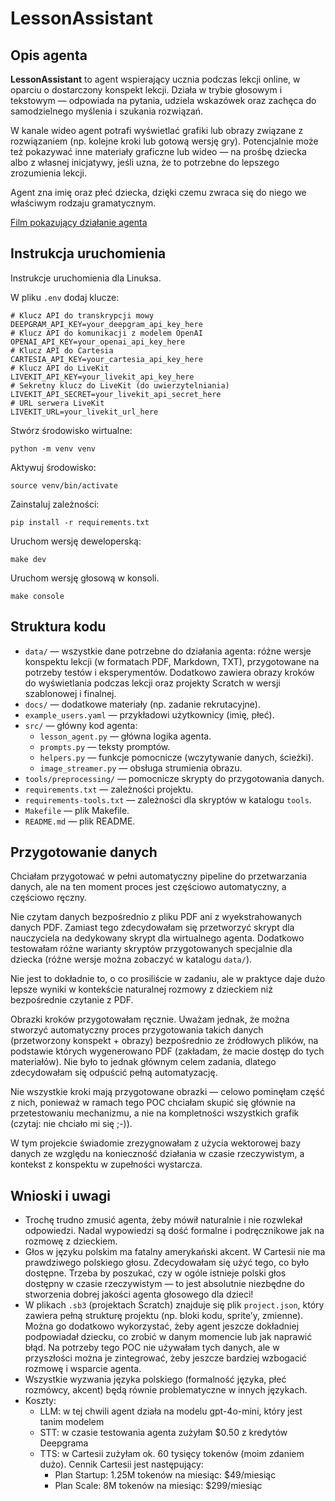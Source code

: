 # LessonAssistant

## Opis agenta

**LessonAssistant** to agent wspierający ucznia podczas lekcji online, w oparciu o dostarczony konspekt lekcji. Działa w trybie głosowym i tekstowym — odpowiada na pytania, udziela wskazówek oraz zachęca do samodzielnego myślenia i szukania rozwiązań.

W kanale wideo agent potrafi wyświetlać grafiki lub obrazy związane z rozwiązaniem (np. kolejne kroki lub gotową wersję gry). Potencjalnie może też pokazywać inne materiały graficzne lub wideo — na prośbę dziecka albo z własnej inicjatywy, jeśli uzna, że to potrzebne do lepszego zrozumienia lekcji.

Agent zna imię oraz płeć dziecka, dzięki czemu zwraca się do niego we właściwym rodzaju gramatycznym. 

[Film pokazujący działanie agenta](https://www.loom.com/share/0c4bbdbfaf7444fea2b6f74fce8bdbc3?sid=ea41cd36-9aaf-4f45-8fba-e59004f1710c)


## Instrukcja uruchomienia

Instrukcje uruchomienia dla Linuksa. 

W pliku `.env` dodaj klucze:
```
# Klucz API do transkrypcji mowy
DEEPGRAM_API_KEY=your_deepgram_api_key_here
# Klucz API do komunikacji z modelem OpenAI
OPENAI_API_KEY=your_openai_api_key_here
# Klucz API do Cartesia
CARTESIA_API_KEY=your_cartesia_api_key_here
# Klucz API do LiveKit 
LIVEKIT_API_KEY=your_livekit_api_key_here
# Sekretny klucz do LiveKit (do uwierzytelniania)
LIVEKIT_API_SECRET=your_livekit_api_secret_here
# URL serwera LiveKit
LIVEKIT_URL=your_livekit_url_here
```

Stwórz środowisko wirtualne:
```
python -m venv venv
```

Aktywuj środowisko:
```
source venv/bin/activate
```

Zainstaluj zależności:
```
pip install -r requirements.txt
```

Uruchom wersję deweloperską:
```
make dev
```

Uruchom wersję głosową w konsoli.
```
make console
```



## Struktura kodu

- `data/` — wszystkie dane potrzebne do działania agenta: różne wersje konspektu lekcji (w formatach PDF, Markdown, TXT), przygotowane na potrzeby testów i eksperymentów. Dodatkowo zawiera obrazy kroków do wyświetlania podczas lekcji oraz projekty Scratch w wersji szablonowej i finalnej.
- `docs/` — dodatkowe materiały (np. zadanie rekrutacyjne).
- `example_users.yaml` — przykładowi użytkownicy (imię, płeć).
- `src/` — główny kod agenta:
    - `lesson_agent.py` — główna logika agenta.
    - `prompts.py` — teksty promptów.
    - `helpers.py` — funkcje pomocnicze (wczytywanie danych, ścieżki).
    - `image_streamer.py` — obsługa strumienia obrazu.    
- `tools/preprocessing/` — pomocnicze skrypty do przygotowania danych.
- `requirements.txt`  — zależności projektu.
- `requirements-tools.txt` — zależności dla skryptów w katalogu `tools`.
- `Makefile` — plik Makefile.
- `README.md` — plik README.

## Przygotowanie danych

Chciałam przygotować w pełni automatyczny pipeline do przetwarzania danych, ale na ten moment proces jest częściowo automatyczny, a częściowo ręczny.

Nie czytam danych bezpośrednio z pliku PDF ani z wyekstrahowanych danych PDF. Zamiast tego zdecydowałam się przetworzyć skrypt dla nauczyciela na dedykowany skrypt dla wirtualnego agenta. Dodatkowo testowałam różne warianty skryptów przygotowanych specjalnie dla dziecka (różne wersje można zobaczyć w katalogu `data/`).

Nie jest to dokładnie to, o co prosiliście w zadaniu, ale w praktyce daje dużo lepsze wyniki w kontekście naturalnej rozmowy z dzieckiem niż bezpośrednie czytanie z PDF.

Obrazki kroków przygotowałam ręcznie. Uważam jednak, że można stworzyć automatyczny proces przygotowania takich danych (przetworzony konspekt + obrazy) bezpośrednio ze źródłowych plików, na podstawie których wygenerowano PDF (zakładam, że macie dostęp do tych materiałów). Nie było to jednak głównym celem zadania, dlatego zdecydowałam się odpuścić pełną automatyzację.

Nie wszystkie kroki mają przygotowane obrazki — celowo pominęłam część z nich, ponieważ w ramach tego POC chciałam skupić się głównie na przetestowaniu mechanizmu, a nie na kompletności wszystkich grafik (czytaj: nie chciało mi się ;-)).

W tym projekcie świadomie zrezygnowałam z użycia wektorowej bazy danych ze względu na konieczność działania w czasie rzeczywistym, a kontekst z konspektu w zupełności wystarcza.



## Wnioski i uwagi

- Trochę trudno zmusić agenta, żeby mówił naturalnie i nie rozwlekał odpowiedzi. Nadal wypowiedzi są dość formalne i podręcznikowe jak na rozmowę z dzieckiem.
- Głos w języku polskim ma fatalny amerykański akcent. W Cartesii nie ma prawdziwego polskiego głosu. Zdecydowałam się użyć tego, co było dostępne. Trzeba by poszukać, czy w ogóle istnieje polski głos dostępny w czasie rzeczywistym — to jest absolutnie niezbędne do stworzenia dobrej jakości agenta głosowego dla dzieci! 
- W plikach `.sb3` (projektach Scratch) znajduje się plik `project.json`, który zawiera pełną strukturę projektu (np. bloki kodu, sprite’y, zmienne). Można go dodatkowo wykorzystać, żeby agent jeszcze dokładniej podpowiadał dziecku, co zrobić w danym momencie lub jak naprawić błąd. Na potrzeby tego POC nie używałam tych danych, ale w przyszłości można je zintegrować, żeby jeszcze bardziej wzbogacić rozmowę i wsparcie agenta.
- Wszystkie wyzwania języka polskiego (formalność języka, płeć rozmówcy, akcent) będą równie problematyczne w innych językach.
- Koszty: 
  - LLM: w tej chwili agent działa na modelu gpt-4o-mini, który jest tanim modelem
  - STT: w czasie testowania agenta zużyłam $0.50 z kredytów Deepgrama
  - TTS: w Cartesii zużyłam ok. 60 tysięcy tokenów (moim zdaniem dużo). Cennik Cartesii jest następujący:  
    - Plan Startup: 1.25M tokenów na miesiąc: $49/miesiąc
    - Plan Scale: 8M tokenów na miesiąc: $299/miesiąc

